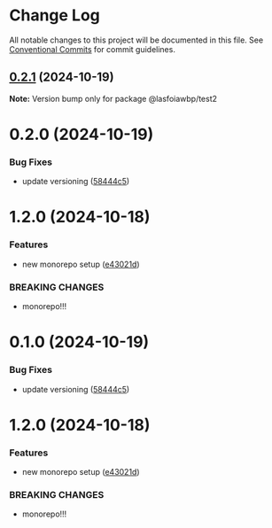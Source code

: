 # Change Log

All notable changes to this project will be documented in this file.
See [Conventional Commits](https://conventionalcommits.org) for commit guidelines.

## [0.2.1](https://github.com/joonaathaan/lasfoiawbp/compare/@lasfoiawbp/test2@0.2.0...@lasfoiawbp/test2@0.2.1) (2024-10-19)

**Note:** Version bump only for package @lasfoiawbp/test2





# 0.2.0 (2024-10-19)


### Bug Fixes

* update versioning ([58444c5](https://github.com/joonaathaan/lasfoiawbp/commit/58444c520d3d614534acaf9c94a8c4d0c4ec66b6))



# 1.2.0 (2024-10-18)


### Features

* new monorepo setup ([e43021d](https://github.com/joonaathaan/lasfoiawbp/commit/e43021dd58209fdb80dfb1823b48e5612a8728e3))


### BREAKING CHANGES

* monorepo!!!





# 0.1.0 (2024-10-19)


### Bug Fixes

* update versioning ([58444c5](https://github.com/joonaathaan/lasfoiawbp/commit/58444c520d3d614534acaf9c94a8c4d0c4ec66b6))



# 1.2.0 (2024-10-18)


### Features

* new monorepo setup ([e43021d](https://github.com/joonaathaan/lasfoiawbp/commit/e43021dd58209fdb80dfb1823b48e5612a8728e3))


### BREAKING CHANGES

* monorepo!!!
